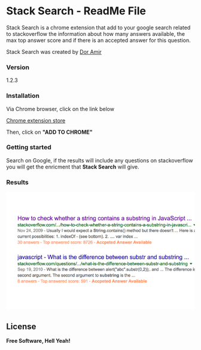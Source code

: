 # Stack Search - ReadMe File

Stack Search is a chrome extension that add to your google search related to stackoverflow the information about how many answers
available, the max top answer score and if there is an accepted answer for this question.   

Stack Search was created by [Dor Amir](amirdor@gmail.com)
### Version
1.2.3

### Installation
Via Chrome browser, click on the link below

[Chrome extension store]( https://chrome.google.com/webstore/detail/stack-search/mmbkjfdlhegphofeodeinpbcifaobacl)

Then, click on **"ADD TO CHROME"**

### Getting started
Search on Google, if the results will include any questions on stackoverflow you will get the enricment that **Stack Search** will give. 

### Results
![results](screenshots/results.jpg)

License
----

**Free Software, Hell Yeah!**
